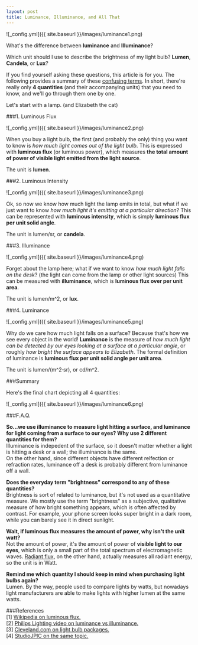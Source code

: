 ```yaml
---
layout: post
title: Luminance, Illuminance, and All That
---
```


![_config.yml]({{ site.baseurl }}/images/luminance1.png)

What's the difference between **luminance** and **Illuminance**?  

Which unit should I use to describe the brightness of my light bulb? **Lumen**, **Candela**, or **Lux**?  

If you find yourself asking these questions, this article is for you. The following provides a summary of these [confusing terms](https://en.wikipedia.org/wiki/Candela#SI_photometric_light_units). 
In short, there're really only **4 quantities** (and their accompanying units) that you need to know, and we'll go through them one by one.  

Let's start with a lamp. (and Elizabeth the cat)  

###1. Luminous Flux

![_config.yml]({{ site.baseurl }}/images/luminance2.png)

When you buy a light bulb, the first (and probably the only) thing you want to know is *how much light comes out of the light bulb*. This is expressed with **luminous flux** (or luminous power), which measures **the total amount of power of visible light emitted from the light source**.  

  
The unit is **lumen**.  

###2. Luminous Intensity

![_config.yml]({{ site.baseurl }}/images/luminance3.png)

Ok, so now we know how much light the lamp emits in total, but what if we just want to know *how much light it's emitting at a particular direction*? This can be represented with **luminous intensity**, which is simply **luminous flux per unit solid angle**.  

The unit is lumen/sr, or **candela**.  

###3. Illuminance  

![_config.yml]({{ site.baseurl }}/images/luminance4.png)

Forget about the lamp here; what if we want to know *how much light falls on the desk*? (the light can come from the lamp or other light sources) This can be measured with **illuminance**, which is **luminous flux over per unit area**.  

The unit is lumen/m^2, or **lux**.

###4. Luminance  

![_config.yml]({{ site.baseurl }}/images/luminance5.png)

Why do we care how much light falls on a surface? Because that's how we see every object in the world! **Luminance** is the measure of *how much light can be detected by our eyes looking at a surface at a particular angle*, or roughly *how bright the surface appears to Elizabeth*. The formal definition of luminance is **luminous flux per unit solid angle per unit area**.

The unit is lumen/(m^2·sr), or cd/m^2.  

###Summary

Here's the final chart depicting all 4 quantities:  

![_config.yml]({{ site.baseurl }}/images/luminance6.png)

###F.A.Q.  

**So...we use illuminance to measure light hitting a surface, and luminance for light coming from a surface to our eyes? Why use 2 different quantities for them?**  
Illuminance is indepedent of the surface, so it doesn't matter whether a light is hitting a desk or a wall; the illuminance is the same.  
On the other hand, since different objects have different relfection or refraction rates, luminance off a desk is probably different from luminance off a wall.

**Does the everyday term "brightness" correspond to any of these quantities?**  
Brightness is sort of related to luminance, but it's not used as a quantitative measure. We mostly use the term "brightness" as a subjective, qualitative measure of how bright something appears, which is often affected by contrast. For example, your phone screen looks super bright in a dark room, while you can barely see it in direct sunlight.  

**Wait, if luminous flux measures the amount of power, why isn't the unit watt?**  
Not the amount of power, it's the amount of power of **visible light to our eyes**, which is only a small part of the total spectrum of electromagnetic waves. [Radiant flux](https://en.wikipedia.org/wiki/Radiant_flux), on the other hand, actually measures all radiant energy, so the unit is in Watt.

**Remind me which quantity I should keep in mind when purchasing light bulbs again?**  
Lumen. By the way, people used to compare lights by watts, but nowadays light manufacturers are able to make lights with higher lumen at the same watts.  

###References  
[1] [Wikipedia on luminous flux.](https://www.wikiwand.com/en/Luminous_flux)  
[2] [Philips Lighting video on luminance vs illuminance.](https://www.youtube.com/watch?v=2D8wtLRGKYo)  
[3] [Cleveland.com on light bulb packages.](http://www.cleveland.com/business/index.ssf/2012/04/new_federal_label_for_househol.html)  
[4] [StudioJPIC on the same topic.](http://www.studiojpic.com/luminance-brightness-photography-word-of-the-week-2/)

